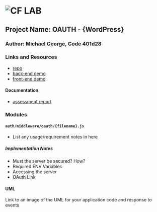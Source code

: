 ![CF](http://i.imgur.com/7v5ASc8.png) LAB
=================================================

## Project Name: OAUTH - {WordPress}

### Author: Michael George, Code 401d28

### Links and Resources
* [repo](https://github.com/michaelageorge/17-oauth)
* [back-end demo](http://xyz.com) 
* [front-end demo](http://xyz.com)

#### Documentation
* [assessment report](./REPORT.md)

### Modules
#### `auth/middleware/oauth/{filename}.js`
* List any usage/requirement notes in here

##### Implementation Notes
* Must the server be secured?  How?
* Required ENV Variables
* Accessing the server
* OAuth Link 

#### UML
Link to an image of the UML for your application code and response to events
